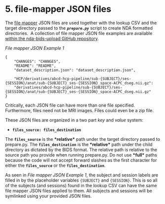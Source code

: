 # 5. file-mapper JSON files

The [file
mapper](https://github.com/DCAN-Labs/file-mapper) JSON
files are used together with the lookup CSV and the target directory
passed to the ***`prepare.py`*** script to create NDA formatted
directories.  A collection of file mapper JSON file examples are
available [within the nda-bids-upload GitHub
repository](https://github.com/DCAN-Labs/nda-bids-upload/tree/master/examples/json).

*File mapper JSON Example 1*

```
{
    "CHANGES": "CHANGES",
    "README": "README",
    "dataset_description.json": "dataset_description.json",
    
    "HCP/derivatives/abcd-hcp-pipeline/sub-{SUBJECT}/ses-{SESSION}/anat/sub-{SUBJECT}_ses-{SESSION}_space-ACPC_dseg.nii.gz": 
    "derivatives/abcd-hcp-pipeline/sub-{SUBJECT}/ses-{SESSION}/anat/sub-{SUBJECT}_ses-{SESSION}_space-ACPC_dseg.nii.gz"
}
```

Critically, each JSON file can have more than one file specified.
Furthermore, files need not be MRI images. Files could even be a zip
file.

These JSON files are organized in a two part *key* and *value* system:

-   **`files_source: files_destination`**

The **`files_source`** is the **\*relative\*** path under the target
directory passed to prepare.py. The **`files_destination`** is the
**\*relative\*** path under the child directory as dictated by the BIDS
format. The relative path is relative to the source path you provide
when running prepare.py. Do not use **\*full\*** paths because the code
will not accept forward slashes as the first character for either the
**`files_source`** or the **`files_destination`**.

As seen in *File mapper JSON Example 1*, the subject and session labels
are filled in by the placeholder variables `{SUBJECT}` and `{SESSION}`. This
is so all of the subjects (and sessions) found in the lookup CSV can
have the same file mapper JSON files applied to them. All subjects and
sessions will be symlinked using your provided JSON files.
